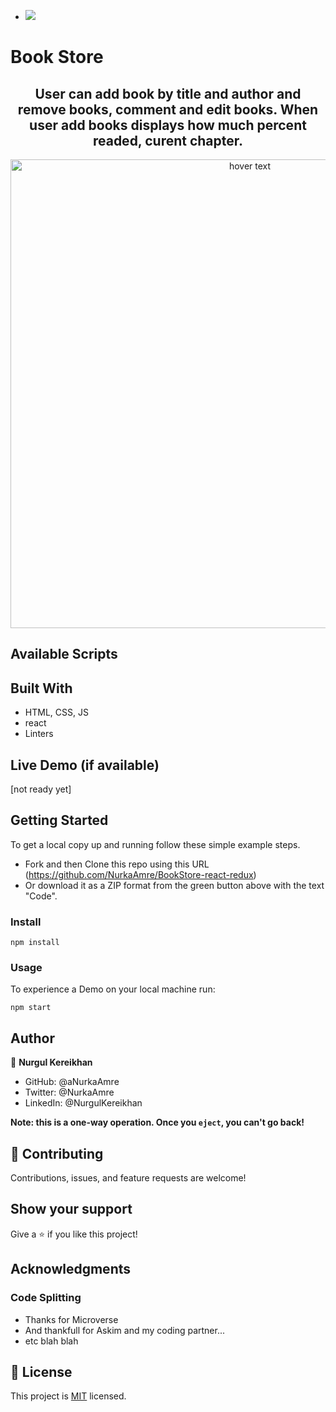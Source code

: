 - ![](https://img.shields.io/badge/Microverse-blueviolet)

# Book Store

<h2 align="center">User can add book by title and author and remove books, comment and edit books. When user add books displays how much percent readed, curent chapter.</h2>

<p align="center">
  <img src=".assets/bs.jpeg" width="750" title="hover text">
</p>

## Available Scripts

## Built With

- HTML, CSS, JS
- react
- Linters

## Live Demo (if available)

[not ready yet]

## Getting Started

To get a local copy up and running follow these simple example steps.

- Fork and then Clone this repo using this URL (https://github.com/NurkaAmre/BookStore-react-redux)
- Or download it as a ZIP format from the green button above with the text "Code".

### Install

```
npm install
```

### Usage

To experience a Demo on your local machine run:

```
npm start
```

## Author

👤 **Nurgul Kereikhan**

- GitHub: @aNurkaAmre
- Twitter: @NurkaAmre
- LinkedIn: @NurgulKereikhan

**Note: this is a one-way operation. Once you `eject`, you can't go back!**

## 🤝 Contributing

Contributions, issues, and feature requests are welcome!

## Show your support

Give a ⭐️ if you like this project!

## Acknowledgments

### Code Splitting

- Thanks for Microverse
- And thankfull for Askim and my coding partner...
- etc blah blah

## 📝 License

This project is [MIT](./LICENSE) licensed.
